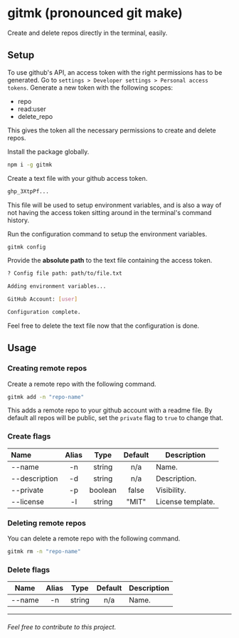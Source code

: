 # gitmk (pronounced git make)

Create and delete repos directly in the terminal, easily.

## Setup

To use github's API, an access token with the right permissions has to be generated. Go to `settings > Developer settings > Personal access tokens`. Generate a new token with the following scopes:

- repo
- read:user
- delete_repo

This gives the token all the necessary permissions to create and delete repos.

Install the package globally.

```bash
npm i -g gitmk
```

Create a text file with your github access token.

```bash
ghp_3XtpPf...
```

This file will be used to setup environment variables, and is also a way of not having the access token sitting around in the terminal's command history.

Run the configuration command to setup the environment variables.

```bash
gitmk config
```

Provide the **absolute path** to the text file containing the access token.

```bash
? Config file path: path/to/file.txt

Adding environment variables...

GitHub Account: [user]

Configuration complete.
```

Feel free to delete the text file now that the configuration is done.

## Usage

### Creating remote repos

Create a remote repo with the following command.

```bash
gitmk add -n "repo-name"
```

This adds a remote repo to your github account with a readme file. By default all repos will be public, set the `private` flag to `true` to change that.

### Create flags

| Name          | Alias |  Type   | Default | Description       |
| :------------ | :---: | :-----: | :-----: | ----------------- |
| --name        |  -n   | string  |   n/a   | Name.             |
| --description |  -d   | string  |   n/a   | Description.      |
| --private     |  -p   | boolean |  false  | Visibility.       |
| --license     |  -l   | string  |  "MIT"  | License template. |

### Deleting remote repos

You can delete a remote repo with the following command.

```bash
gitmk rm -n "repo-name"
```

### Delete flags

| Name   | Alias |  Type  | Default | Description |
| ------ | :---: | :----: | :-----: | ----------- |
| --name |  -n   | string |   n/a   | Name.       |

<hr/>

###### Feel free to contribute to this project.
